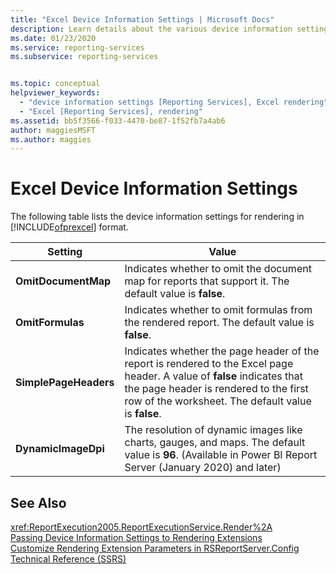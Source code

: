 ```yaml
---
title: "Excel Device Information Settings | Microsoft Docs"
description: Learn details about the various device information settings for rendering in Microsoft Excel format.
ms.date: 01/23/2020
ms.service: reporting-services
ms.subservice: reporting-services


ms.topic: conceptual
helpviewer_keywords: 
  - "device information settings [Reporting Services], Excel rendering"
  - "Excel [Reporting Services], rendering"
ms.assetid: bb5f3566-f033-4470-be87-1f52fb7a4ab6
author: maggiesMSFT
ms.author: maggies
---
```

# Excel Device Information Settings
  The following table lists the device information settings for rendering in [!INCLUDE[ofprexcel](../includes/ofprexcel-md.md)] format.  
  
|Setting|Value|  
|-------------|-----------|  
|**OmitDocumentMap**|Indicates whether to omit the document map for reports that support it. The default value is **false**.|  
|**OmitFormulas**|Indicates whether to omit formulas from the rendered report. The default value is **false**.|  
|**SimplePageHeaders**|Indicates whether the page header of the report is rendered to the Excel page header. A value of **false** indicates that the page header is rendered to the first row of the worksheet. The default value is **false**.|  
|**DynamicImageDpi**|The resolution of dynamic images like charts, gauges, and maps. The default value is **96**. (Available in Power BI Report Server (January 2020) and later)|  

  
## See Also  
 <xref:ReportExecution2005.ReportExecutionService.Render%2A>   
 [Passing Device Information Settings to Rendering Extensions](../reporting-services/report-server-web-service/net-framework/passing-device-information-settings-to-rendering-extensions.md)   
 [Customize Rendering Extension Parameters in RSReportServer.Config](../reporting-services/customize-rendering-extension-parameters-in-rsreportserver-config.md)   
 [Technical Reference &#40;SSRS&#41;](../reporting-services/technical-reference-ssrs.md)  
  
  
